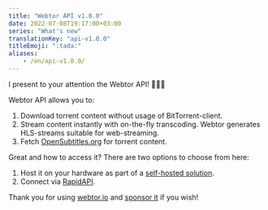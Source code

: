 ```yaml
---
title: "Webtor API v1.0.0"
date: 2022-07-08T19:17:00+03:00
series: "What's new"
translationKey: "api-v1.0.0"
titleEmoji: ":tada:"
aliases:
    - /en/api-v1.0.0/
---
```

I present to your attention the Webtor API! :tada::tada::tada:

Webtor API allows you to:

1. Download torrent content without usage of BitTorrent-client.
2. Stream content instantly with on-the-fly transcoding. Webtor generates HLS-streams suitable for web-streaming.
3. Fetch [OpenSubtitles.org](https://www.opensubtitles.org/) for torrent content.

Great and how to access it? There are two options to choose from here:
1. Host it on your hardware as part of a [self-hosted solution](https://github.com/webtor-io/helm-charts).
2. Connect via [RapidAPI](https://rapidapi.com/paveltatarsky-Dx4aX7s_XBt/api/webtor/).

Thank you for using [webtor.io](https://webtor.io/en/) and [sponsor it](https://www.patreon.com/bePatron?u=24145874) if you wish!